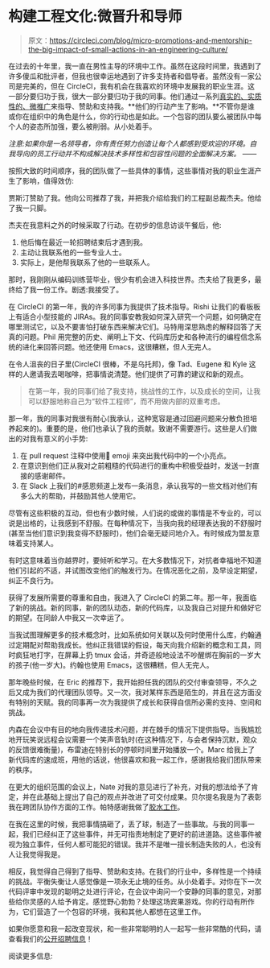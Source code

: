 # 构建工程文化:微晋升和导师

> 原文：<https://circleci.com/blog/micro-promotions-and-mentorship-the-big-impact-of-small-actions-in-an-engineering-culture/>

在过去的十年里，我一直在男性主导的环境中工作。虽然在这段时间里，我遇到了许多傻瓜和批评者，但我也很幸运地遇到了许多支持者和倡导者。虽然没有一家公司是完美的，但在 CircleCI，我有机会在我喜欢的环境中发展我的职业生涯。这一部分要归功于我，很大一部分要归功于我的同事。他们通过一系列[真实的、实质性的、微推广](https://maleallies.com/bingo-card)来指导、赞助和支持我。**他们的行动产生了影响。**不管你是谁或你在组织中的角色是什么，你的行动也是如此。一个包容的团队要么被团队中每个人的姿态所加强，要么被削弱。从小处着手。

*注意:如果你是一名领导者，你有责任努力创造让每个人都感到受欢迎的环境。自我导向的员工行动并不构成解决技术多样性和包容性问题的全面解决方案。*
——

按照大致的时间顺序，我的团队做了一些具体的事情，这些事情对我的职业生涯产生了影响，值得效仿:

贾斯汀赞助了我。他向公司推荐了我，并把我介绍给我们的工程副总裁杰夫。他给了我一只脚。

杰夫在我意料之外的时候采取了行动。在初步的信息访谈午餐后，他:

1.  他后悔在最近一轮招聘结束后才遇到我。
2.  主动让我联系他的一些专业人士。
3.  实际上，是他帮我联系了他的一些联系人。

那时，我刚刚从编码训练营毕业，很少有机会进入科技世界。杰夫给了我更多，最终给了我一份工作。剧透:我接受了。

在 CircleCI 的第一年，我的许多同事为我提供了技术指导。Rishi 让我们的看板板上有适合小型技能的 JIRAs。我的同事安教我如何深入研究一个问题，如何确定在哪里测试它，以及不要害怕打破东西来解决它们。马特用深思熟虑的解释回答了天真的问题。Phil 用完整的历史、阐明上下文、代码库历史和各种流行的编程信念系统的进化来回答问题。他还使用 Emacs，这很糟糕，但人无完人。

在令人沮丧的日子里(CircleCI 很棒，不是乌托邦)，像 Tad、Eugene 和 Kyle 这样的人邀请我去喝咖啡，把事情说清楚。他们提供了可靠的建议和新的观点。

> 在第一年，我的同事们给了我支持，挑战性的工作，以及成长的空间，让我可以舒服地称自己为“软件工程师”，而不用做内部的双重考虑。

那一年，我的同事对我很有耐心(我承认，这种宽容是通过回避问题来分散负担培养起来的)。重要的是，他们也承认了我的贡献。致谢不需要游行。这些是人们做出的对我有意义的小手势:

1.  在 pull request 注释中使用:clap: emoji 来突出我代码中的一个小亮点。
2.  在意识到他们正从我对之前粗糙的代码进行的重构中积极受益时，发送一封直接的感谢邮件。
3.  在 Slack 上我们的#感恩频道上发布一条消息，承认我写的一些文档对他们有多么大的帮助，并鼓励其他人使用它。

尽管有这些积极的互动，但也有少数时候，人们说的或做的事情是不专业的，可以说是出格的，让我感到不舒服。在每种情况下，当我向我的经理表达我的不舒服时(甚至当他们意识到我变得不舒服时)，他们会毫无疑问地介入。有时候成为盟友意味着支持某人。

有时这意味着当你越界时，要倾听和学习。在大多数情况下，对抗者幸福地不知道他们引起的不适，并试图改变他们的触发行为。在情况恶化之前，及早设定期望，纠正不良行为。

获得了发展所需要的尊重和自由，我进入了 CircleCI 的第二年。那一年，我面临了新的挑战。新的同事，新的团队动态，新的代码库，以及我自己对提升和做好它的期望。在同龄人中我又一次幸运了。

当我试图理解更多的技术概念时，比如系统如何关联以及何时使用什么库，约翰通过定期配对帮助我成长。他纠正我错误的假设，每天向我介绍新的概念和工具，同时疯狂地打字，在屏幕上扔 tmux 会话，并奇迹般地设法不吵醒绑在胸前的一岁大的孩子(他一岁大)。约翰也使用 Emacs，这很糟糕，但人无完人。

那年晚些时候，在 Eric 的推荐下，我开始担任我的团队的交付审查领导，不久之后又成为我们的代理团队领导。又一次，我对某样东西是陌生的，并且在这方面没有特别的天赋。我的同事再一次为我提供了成长和获得自信所必需的支持、空间和挑战。

内森在会议中有目的地向我传递技术问题，并在棘手的情况下提供指导。当我尴尬地开玩笑说远程会议需要一个笑声音轨时(在这种情况下，与会者保持沉默，观众的反馈很难衡量)，布雷迪在特别长的停顿时间里开始播放一个。Marc 给我上了新代码库的速成班，用他的话说，他很喜欢和我一起工作，感谢我给我们团队带来的秩序。

在更大的组织范围的会议上，Nate 对我的意见进行了补充，对我的想法给予了肯定，并在此基础上提出了自己的观点并改进了可交付成果。贝尔提名我是为了表彰我在跨团队协作方面的工作。帕特感谢我做了[胶水工作](https://www.slideshare.net/TanyaReilly/being-glue)。

在我在这里的时候，我把事情搞砸了，丢了球，制造了一些事故。与我的同事一起，我们已经纠正了这些事件，并无可指责地制定了更好的前进道路。这些事件被视为独立事件，任何人都可能犯的错误。我并不是唯一擅长制造失败的人，也没有人让我觉得我是。

相反，我觉得自己得到了指导、赞助和支持。在我们的行业中，多样性是一个持续的挑战。平衡失衡让人感觉像是一项永无止境的任务。从小处着手。对你在下一次代码评审中发现的聪明之处进行评论，在会议中询问一个安静的同事的意见，对那些给你灵感的人给予肯定。感觉野心勃勃？处理这场宾果游戏。你的行动有所作为，它们营造了一个包容的环境，我和其他人都想在这里工作。

如果你愿意和我一起改变现状，和一些非常聪明的人一起写一些非常酷的代码，请查看我们的[公开招聘信息](https://circleci.com/careers/)！

阅读更多信息: